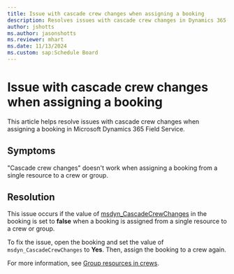 ```yaml
---
title: Issue with cascade crew changes when assigning a booking
description: Resolves issues with cascade crew changes in Dynamics 365 Field Service.
author: jshotts
ms.author: jasonshotts
ms.reviewer: mhart
ms.date: 11/13/2024
ms.custom: sap:Schedule Board
---
```

# Issue with cascade crew changes when assigning a booking

This article helps resolve issues with cascade crew changes when assigning a booking in Microsoft Dynamics 365 Field Service.

## Symptoms

"Cascade crew changes" doesn't work when assigning a booking from a single resource to a crew or group.

## Resolution

This issue occurs if the value of [msdyn_CascadeCrewChanges](/common-data-model/schema/core/applicationcommon/foundationcommon/crmcommon/projectcommon/bookableresourcebooking#cascadecrewchanges) in the booking is set to **false** when a booking is assigned from a single resource to a crew or group.

To fix the issue, open the booking and set the value of `msdyn_CascadeCrewChanges` to **Yes**. Then, assign the booking to a crew again.

For more information, see [Group resources in crews](/dynamics365/field-service/resource-crews).
